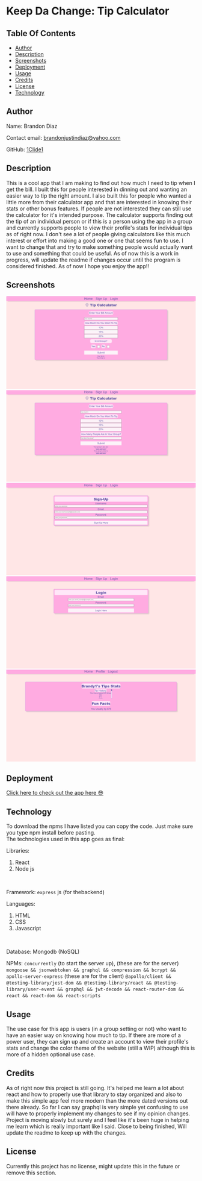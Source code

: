 # Keep Da Change: Tip Calculator

## Table Of Contents

- [Author](#Author)
- [Description](#Description)
- [Screenshots](#Screenshots)
- [Deployment](#Deployment)
- [Usage](#Usage)
- [Credits](#Credits)
- [License](#License)
- [Technology](#Technology)

## Author

Name: Brandon Diaz

Contact email: brandonjustindiaz@yahoo.com

GitHub: [1Clide1](https://github.com/1Clide1)

## Description

This is a cool app that I am making to find out how much I need to tip when I get the bill. I built this for people interested in dinning out and wanting an easier way to tip the right amount. I also built this for people who wanted a little more from their calculator app and that are interested in knowing their stats or other bonus features. If people are not interested they can still use the calculator for it's intended purpose. The calculator supports finding out the tip of an individual person or if this is a person using the app in a group and currently supports people to view their profile's stats for individual tips as of right now. I don't see a lot of people giving calculators like this much interest or effort into making a good one or one that seems fun to use. I want to change that and try to make something people would actually want to use and something that could be useful. As of now this is a work in progress, will update the readme if changes occur until the program is considered finished. As of now I hope you enjoy the app!!

## Screenshots

![screenshot](ReadmeAssets/images/tip-screenshot.png?raw=true)
![screenshot](ReadmeAssets/images/group-tip-screenshot.png?raw=true)
![screenshot](ReadmeAssets/images/signup-screenshot.png?raw=true)
![screenshot](ReadmeAssets/images/login-screenshot.png?raw=true)
![screenshot](ReadmeAssets/images/profile-screenshot.png?raw=true)

## Deployment

[Click here to check out the app here 😎](https://www.keepdachange.app/)

## Technology

To download the npms I have listed you can copy the code. Just make sure you type npm install before pasting.
<br>
The technologies used in this app goes as final:
<br>

Libraries: <ol><li>React</li> <li>Node js</li></ol>
<br>

Framework: `express` js (for thebackend)
<br>

Languages: <ol><li>HTML</li> <li>CSS</li> <li>Javascript</li></ol>
<br>

Database: Mongodb (NoSQL)
<br>

NPMs: `concurrently` (to start the server up), (these are for the server) `mongoose && jsonwebtoken && graphql && compression && bcrypt && apollo-server-express` (these are for the client) `@apollo/client && @testing-library/jest-dom && @testing-library/react && @testing-library/user-event && graphql && jwt-decode && react-router-dom && react && react-dom && react-scripts`
<br>

## Usage

The use case for this app is users (in a group setting or not) who want to have an easier way on knowing how much to tip. If there are more of a power user, they can sign up and create an account to view their profile's stats and change the color theme of the website (still a WIP) although this is more of a hidden optional use case.

## Credits

As of right now this project is still going. It's helped me learn a lot about react and how to properly use that library to stay organized and also to make this simple app feel more modern than the more dated versions out there already. So far I can say graphql is very simple yet confusing to use will have to properly implement my changes to see if my opinion changes. Project is moving slowly but surely and I feel like it's been huge in helping me learn which is really important like I said. Close to being finished, Will update the readme to keep up with the changes.

## License

Currently this project has no license, might update this in the future or remove this section.
